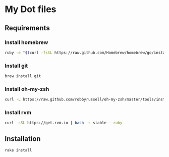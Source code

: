 # My Dot files

## Requirements

### Install homebrew

```bash
ruby -e "$(curl -fsSL https://raw.github.com/Homebrew/homebrew/go/install)"
```

### Install git

```bash
brew install git
```

### Install oh-my-zsh

```bash
curl -L https://raw.github.com/robbyrussell/oh-my-zsh/master/tools/install.sh | sh
```

### Install rvm

```bash
curl -sSL https://get.rvm.io | bash -s stable --ruby
```


## Installation

```bash
rake install
```
